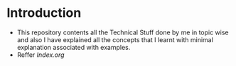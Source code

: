 Introduction
===================
* This repository contents all the Technical Stuff done by me in topic wise and also I have explained all the concepts that I learnt with minimal explanation associated with examples.
* Reffer *Index.org*
